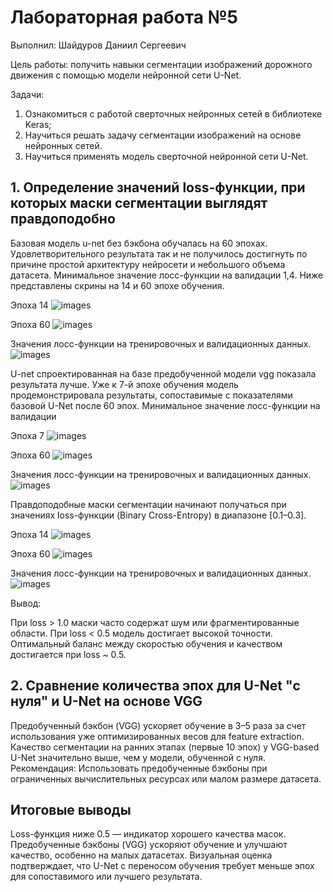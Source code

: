 # Лабораторная работа №5
Выполнил: Шайдуров Даниил Сергеевич

Цель работы: получить навыки сегментации изображений дорожного движения
с помощью модели нейронной сети U-Net.

Задачи:
1. Ознакомиться с работой сверточных нейронных сетей в библиотеке Keras;
2. Научиться решать задачу сегментации изображений на основе нейронных
сетей.
3. Научиться применять модель сверточной нейронной сети U-Net.

## 1. Определение значений loss-функции, при которых маски сегментации выглядят правдоподобно

Базовая модель u-net без бэкбона обучалась на 60 эпохах. Удовлетворительного результата так и не получилось достигнуть 
по причине простой архитектуру нейросети и небольшого объема датасета. Минимальное значение лосс-функции на валидации 1,4. 
Ниже представлены скрины на 14 и 60 эпохе обучения. 

Эпоха 14
![images](https://github.com/DaniilShd/NN_lab_5/blob/main/result_image/unet/epoch_14_comparison.png)

Эпоха 60 
![images](https://github.com/DaniilShd/NN_lab_5/blob/main/result_image/unet/epoch_59_comparison.png)

Значения лосс-функции на тренировочных и валидационных данных. 
![images](https://github.com/DaniilShd/NN_lab_5/blob/main/result_image/unet/unet.png)


U-net спроектированная на базе предобученной модели vgg показала результата лучше. Уже к 7-й эпохе обучения модель 
продемонстрировала результаты, сопоставимые с показателями базовой U-Net после 60 эпох. 
Минимальное значение лосс-функции на валидации

Эпоха 7
![images](https://github.com/DaniilShd/NN_lab_5/blob/main/result_image/unetvgg/epoch_14_comparison.png)

Эпоха 60
![images](https://github.com/DaniilShd/NN_lab_5/blob/main/result_image/unetvgg/epoch_59_comparison.png)

Значения лосс-функции на тренировочных и валидационных данных. 
![images](https://github.com/DaniilShd/NN_lab_5/blob/main/result_image/unet/unet.png)

Правдоподобные маски сегментации начинают получаться при значениях loss-функции (Binary Cross-Entropy) в диапазоне [0.1–0.3].

Эпоха 14
![images](https://github.com/DaniilShd/NN_lab_5/blob/main/result_image/unetvgg/epoch_14_comparison.png)

Эпоха 60 
![images](https://github.com/DaniilShd/NN_lab_5/blob/main/result_image/unetvgg/epoch_59_comparison.png)

Значения лосс-функции на тренировочных и валидационных данных. 
![images](https://github.com/DaniilShd/NN_lab_5/blob/main/result_image/unetvgg/unetvgg.png)

Вывод:

При loss > 1.0 маски часто содержат шум или фрагментированные области.
При loss < 0.5 модель достигает высокой точности.
Оптимальный баланс между скоростью обучения и качеством достигается при loss ~ 0.5.

## 2. Сравнение количества эпох для U-Net "с нуля" и U-Net на основе VGG

Предобученный бэкбон (VGG) ускоряет обучение в 3–5 раза за счет использования уже оптимизированных весов для feature extraction.
Качество сегментации на ранних этапах (первые 10 эпох) у VGG-based U-Net значительно выше, чем у модели, обученной с нуля.
Рекомендация: Использовать предобученные бэкбоны при ограниченных вычислительных ресурсах или малом размере датасета.

## Итоговые выводы
Loss-функция ниже 0.5 — индикатор хорошего качества масок.
Предобученные бэкбоны (VGG) ускоряют обучение и улучшают качество, особенно на малых датасетах.
Визуальная оценка подтверждает, что U-Net с переносом обучения требует меньше эпох для сопоставимого или лучшего результата.